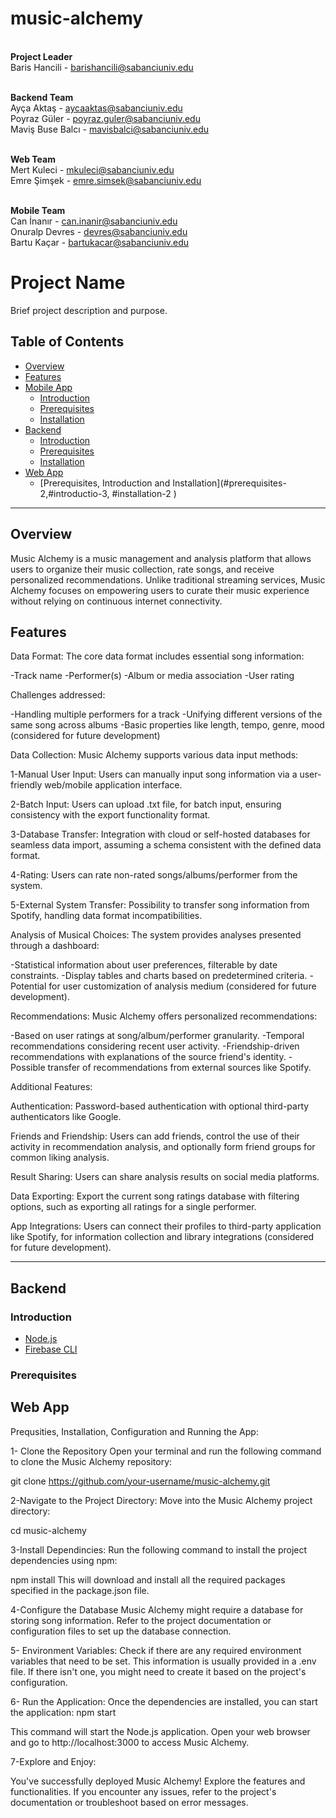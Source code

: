 # music-alchemy

<br>**Project Leader**
<br>Baris Hancili - barishancili@sabanciuniv.edu

<br>**Backend Team**
<br>Ayça Aktaş - aycaaktas@sabanciuniv.edu
<br>Poyraz Güler - poyraz.guler@sabanciuniv.edu
<br>Maviş Buse Balcı - mavisbalci@sabanciuniv.edu

<br>**Web Team**
<br>Mert Kuleci - mkuleci@sabanciuniv.edu
<br>Emre Şimşek - emre.simsek@sabanciuniv.edu

<br>**Mobile Team**
<br>Can İnanır - can.inanir@sabanciuniv.edu
<br>Onuralp Devres - devres@sabanciuniv.edu
<br>Bartu Kaçar - bartukacar@sabanciuniv.edu



# Project Name

Brief project description and purpose.

## Table of Contents

- [Overview](#overview)
- [Features](#features)
- [Mobile App](#mobile-app)
  - [Introduction](#introductio1)
  - [Prerequisites](#prerequisites)
  - [Installation](#installation)
- [Backend](#backend)
  - [Introduction](#introductio2)
  - [Prerequisites](#prerequisites-1)
  - [Installation](#installation-1)
- [Web App](#web-app)
  - [Prerequisites, Introduction and Installation](#prerequisites-2,#introductio-3, #installation-2 )
 

---

## Overview

Music Alchemy is a music management and analysis platform that allows users to organize their music collection, rate songs, and receive personalized recommendations. Unlike traditional streaming services, Music Alchemy focuses on empowering users to curate their music experience without relying on continuous internet connectivity.


## Features

Data Format:
The core data format includes essential song information:

-Track name
-Performer(s)
-Album or media association
-User rating

Challenges addressed:

-Handling multiple performers for a track
-Unifying different versions of the same song across albums
-Basic properties like length, tempo, genre, mood (considered for future development)


Data Collection:
Music Alchemy supports various data input methods:

1-Manual User Input:
Users can manually input song information via a user-friendly web/mobile application interface.

2-Batch Input:
Users can upload .txt file, for batch input, ensuring consistency with the export functionality format.

3-Database Transfer:
Integration with cloud or self-hosted databases for seamless data import, assuming a schema consistent with the defined data format.

4-Rating:
Users can rate non-rated songs/albums/performer from the system.

5-External System Transfer:
Possibility to transfer song information from Spotify, handling data format incompatibilities.




Analysis of Musical Choices:
The system provides analyses presented through a dashboard:

-Statistical information about user preferences, filterable by date constraints.
-Display tables and charts based on predetermined criteria.
-Potential for user customization of analysis medium (considered for future development).



Recommendations:
Music Alchemy offers personalized recommendations:

-Based on user ratings at song/album/performer granularity.
-Temporal recommendations considering recent user activity.
-Friendship-driven recommendations with explanations of the source friend's identity.
-Possible transfer of recommendations from external sources like Spotify.


Additional Features:

Authentication:
Password-based authentication with optional third-party authenticators like Google.

Friends and Friendship:
Users can add friends, control the use of their activity in recommendation analysis, and optionally form friend groups for common liking analysis.

Result Sharing:
Users can share analysis results on social media platforms.

Data Exporting:
Export the current song ratings database with filtering options, such as exporting all ratings for a single performer.

App Integrations:
Users can connect their profiles to third-party application like Spotify, for information collection and library integrations (considered for future development).

---

## Backend

### Introduction

- [Node.js](https://nodejs.org/)
- [Firebase CLI](https://firebase.google.com/docs/cli)

### Prerequisites



## Web App

Prequsities, Installation, Configuration and Running the App:

1- Clone the Repository
Open your terminal and run the following command to clone the Music Alchemy repository:

git clone https://github.com/your-username/music-alchemy.git


2-Navigate to the Project Directory:
Move into the Music Alchemy project directory:

cd music-alchemy


3-Install Dependincies:
Run the following command to install the project dependencies using npm:

npm install
This will download and install all the required packages specified in the package.json file.


4-Configure the Database
Music Alchemy might require a database for storing song information. Refer to the project documentation or configuration files to set up the database connection.


5- Environment Variables:
Check if there are any required environment variables that need to be set. This information is usually provided in a .env file. If there isn't one, you might need to create it based on the project's configuration.


6- Run the Application:
Once the dependencies are installed, you can start the application:
npm start

This command will start the Node.js application. Open your web browser and go to http://localhost:3000 to access Music Alchemy.

7-Explore and Enjoy:

You've successfully deployed Music Alchemy! Explore the features and functionalities. If you encounter any issues, refer to the project's documentation or troubleshoot based on error messages.


